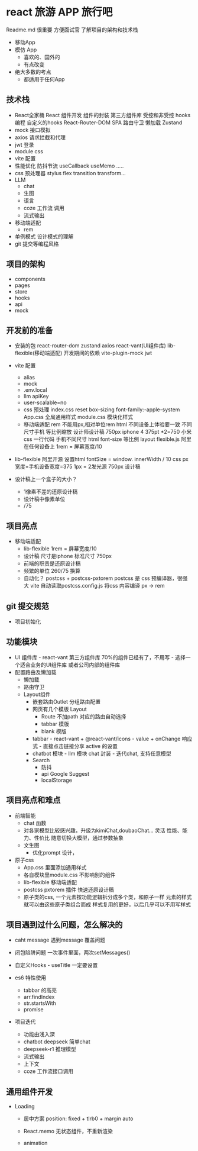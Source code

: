 # react 旅游 APP 旅行吧
Readme.md 很重要 方便面试官 了解项目的架构和技术栈
- 移动App 
- 模仿 App
  - 喜欢的、国外的
  - 有点改变
- 绝大多数的考点
  - 都适用于任何App 

## 技术栈
- React全家桶
    React 组件开发
    组件的封装
    第三方组件库
    受控和非受控
    hooks编程 自定义的hooks
    React-Router-DOM
      SPA
      路由守卫
      懒加载
    Zustand
- mock 接口模拟
- axios 请求拦截和代理
- jwt 登录 
- module css
- vite 配置
- 性能优化
     防抖节流
     useCallback useMemo .....
- css 预处理器 stylus
     flex transition transform...
- LLM
    - chat
    - 生图
    - 语言
    - coze 工作流 调用
    - 流式输出
- 移动端适配
   - rem 
- 单例模式 设计模式的理解
- git 提交等编程风格
## 项目的架构
- components
- pages
- store
- hooks
- api
- mock

## 开发前的准备
- 安装的包
  react-router-dom zustand axios
   react-vant(UI组件库) lib-flexible(移动端适配)
  开发期间的依赖
  vite-plugin-mock jwt
  
- vite 配置
  - alias
  - mock
  - .env.local
  - llm apiKey
  - user-scalable=no
  - css 预处理
       index.css reset
       box-sizing font-family:-apple-system
       App.css  全局通用样式
       module.css 模块化样式 
  - 移动端适配 rem
     不能用px,相对单位rem html 
     不同设备上体验要一致
     不同尺寸手机 等比例缩放 
     设计师设计稿 750px iphone 4 375pt *2=750 
     小米 
     css 一行代码   手机不同尺寸 html font-size 等比例
     layout
     flexible.js 阿里 在任何设备上
     1rem = 屏幕宽度/10
- lib-flexible
  阿里开源
  设置html fontSize = window.
  innerWidth / 10
  css px 宽度=手机设备宽度=375
  1px = 2发光源
  750px 设计稿

- 设计稿上一个盒子的大小？
   - 1像素不差的还原设计稿
   - 设计稿中像素单位
   - /75 

## 项目亮点
- 移动端适配
   - lib-flexible 1rem = 屏幕宽度/10
   - 设计稿 尺寸是iphone 标准尺寸 750px
   - 前端的职责是还原设计稿
   - 频繁的单位 260/75 换算
   - 自动化？ 
       postcss + postcss-pxtorem
       postcss 是 css 预编译器，很强大
       vite 自动读取postcss.config.js 将css 内容编译
       px -> rem 
## git 提交规范
- 项目初始化
## 功能模块
- UI 组件库
       - react-vant 第三方组件库 70%的组件已经有了，不用写
       - 选择一个适合业务的UI组件库 或者公司内部的组件库 
- 配置路由及懒加载
  - 懒加载
  - 路由守卫
  - Layout组件 
       - 嵌套路由Outlet 分组路由配置
       - 网页有几个模版 Layout
            - Route 不加path 对应的路由自动选择 
            - tabbar 模版
            - blank 模版
      - tabbar
             - react-vant + @react-vant/icons
             - value + onChange 响应式
             - 直接点击链接分享 active 的设置
      - chatbot 模块
            - llm 模块 chat 封装
            - 迭代chat, 支持任意模型 
      - Search
          - 防抖
          - api
              Google Suggest
          - localStorage
          
## 项目亮点和难点
- 前端智能
    - chat 函数
    - 对各家模型比较感兴趣，升级为kimiChat,doubaoChat... 灵活
       性能、能力、性价比
       随意切换大模型，通过参数抽象
    - 文生图
         - 优化prompt 设计，
- 原子css
   - App.css 里面添加通用样式
   - 各自模块里module.css 不影响别的组件
   - lib-flexible 移动端适配
   - postcss pxtorem 插件 快速还原设计稿
   - 原子类的css,
         一个元素按功能逻辑拆分成多个类，和原子一样
         元素的样式就可以由这些原子类组合而成
         样式复用的更好，以后几乎可以不用写样式 
## 项目遇到过什么问题，怎么解决的
- caht message 遇到message 覆盖问题 
- 闭包陷阱问题
       一次事件里面，两次setMessages()

- 自定义Hooks
      - useTitle
      一定要设置 
- es6 特性使用
    - tabbar 的高亮
    - arr.findIndex
    - str.startsWith
    - promise

- 项目迭代
    - 功能由浅入深
    - chatbot deepseek 简单chat
    - deepseek-r1 推理模型 
    - 流式输出
    - 上下文 
    - coze 工作流接口调用 

## 通用组件开发
- Loading
     - 居中方案
         position: fixed + tlrb0 + margin auto

     - React.memo 无状态组件，不重新渲染
     - animation 


